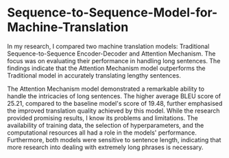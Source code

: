 # Sequence-to-Sequence-Model-for-Machine-Translation
In my research, I compared two machine translation models: Traditional Sequence-to-Sequence Encoder-Decoder and Attention Mechanism. The focus was on evaluating their performance in handling long sentences. The findings indicate that the Attention Mechanism model outperforms the Traditional model in accurately translating lengthy sentences.

The Attention Mechanism model demonstrated a remarkable ability to handle the intricacies of long sentences. The higher average BLEU score of 25.21, compared to the baseline model's score of 19.48, further emphasised the improved translation quality achieved by this model. While the research provided promising results, I know its problems and limitations. The availability of training data, the selection of hyperparameters, and the computational resources all had a role in the models' performance. Furthermore, both models were sensitive to sentence length, indicating that more research into dealing with extremely long phrases is necessary.
